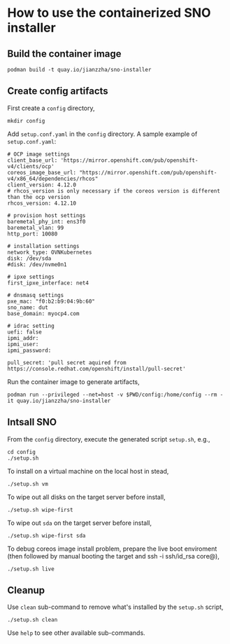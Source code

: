 # How to use the containerized SNO installer

## Build the container image

```
podman build -t quay.io/jianzzha/sno-installer
```

## Create config artifacts 

First create a `config` directory,

```
mkdir config
```

Add `setup.conf.yaml` in the `config` directory. A sample example of `setup.conf.yaml`:

```
# OCP image settings
client_base_url: 'https://mirror.openshift.com/pub/openshift-v4/clients/ocp'
coreos_image_base_url: "https://mirror.openshift.com/pub/openshift-v4/x86_64/dependencies/rhcos"
client_version: 4.12.0
# rhcos_version is only necessary if the coreos version is different than the ocp version
rhcos_version: 4.12.10

# provision host settings
baremetal_phy_int: ens3f0
baremetal_vlan: 99
http_port: 10080

# installation settings
network_type: OVNKubernetes
disk: /dev/sda
#disk: /dev/nvme0n1

# ipxe settings
first_ipxe_interface: net4

# dnsmasq settings
pxe_mac: "f0:b2:b9:04:9b:60"
sno_name: dut
base_domain: myocp4.com

# idrac setting
uefi: false
ipmi_addr:
ipmi_user: 
ipmi_password:

pull_secret: 'pull secret aquired from https://console.redhat.com/openshift/install/pull-secret'
```

Run the container image to generate artifacts,

```
podman run --privileged --net=host -v $PWD/config:/home/config --rm -it quay.io/jianzzha/sno-installer
```

## Intsall SNO

From the `config` directory, execute the generated script `setup.sh`, e.g.,

```
cd config
./setup.sh
```

To install on a virtual machine on the local host in stead,
```
./setup.sh vm
```

To wipe out all disks on the target server before install,
```
./setup.sh wipe-first
```

To wipe out `sda` on the target server before install,
```
./setup.sh wipe-first sda
```

To debug coreos image install problem, prepare the live boot enviroment (then followed by manual booting the target and ssh -i ssh/id_rsa core@<targeti ip>),
```
./setup.sh live
```

## Cleanup

Use `clean` sub-command to remove what's installed by the `setup.sh` script,

```
./setup.sh clean
```

Use `help` to see other available sub-commands.

